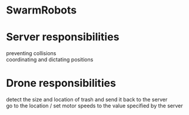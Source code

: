 # SwarmRobots

# Server responsibilities
preventing collisions  
coordinating and dictating positions  

# Drone responsibilities
detect the size and location of trash and send it back to the server  
go to the location / set motor speeds to the value specified by the server  
